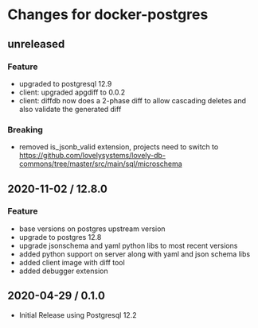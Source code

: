 # Changes for docker-postgres

## unreleased

### Feature

- upgraded to postgresql 12.9
- client: upgraded apgdiff to 0.0.2
- client: diffdb now does a 2-phase diff to allow cascading deletes and also validate the generated
  diff

### Breaking

- removed is_jsonb_valid extension, projects need to switch to
  https://github.com/lovelysystems/lovely-db-commons/tree/master/src/main/sql/microschema 


## 2020-11-02 / 12.8.0

### Feature

- base versions on postgres upstream version
- upgrade to postgres 12.8
- upgrade jsonschema and yaml python libs to most recent versions
- added python support on server along with yaml and json schema libs
- added client image with diff tool
- added debugger extension

## 2020-04-29 / 0.1.0

- Initial Release using Postgresql 12.2

